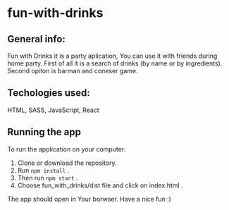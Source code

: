 # fun-with-drinks

## General info:
Fun with Drinks it is a party aplication, You can use it with friends during home party. First of all it is a search of drinks (by name or by ingredients). Second opiton is barman and coneser game.

## Techologies used:
HTML, SASS, JavaScript, React

## Running the app
To run the application on your computer:
1. Clone or download the repository.
2. Run `npm install` .
3. Then run `npm start` .
4. Choose fun_with_drinks/dist file and click on index.html .

The app should open in Your borwser.
Have a nice fun :) 

